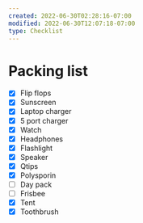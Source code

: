 ```yaml
---
created: 2022-06-30T02:28:16-07:00
modified: 2022-06-30T12:07:18-07:00
type: Checklist
---
```


# Packing list

- [x] Flip flops
- [x] Sunscreen 
- [x] Laptop charger
- [x] 5 port charger
- [x] Watch
- [x] Headphones
- [x] Flashlight
- [x] Speaker
- [x] Qtips
- [x] Polysporin
- [ ] Day pack
- [ ] Frisbee
- [x] Tent
- [x] Toothbrush
